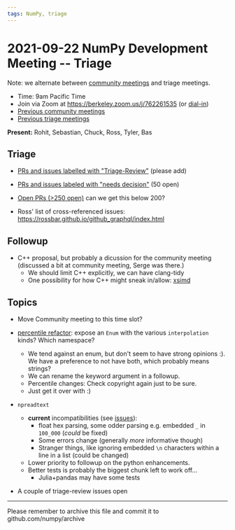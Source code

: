 ```yaml
---
tags: NumPy, triage
---
```


# 2021-09-22 NumPy Development Meeting -- Triage

Note: we alternate between [community meetings](https://hackmd.io/76o-IxCjQX2mOXO_wwkcpg) and triage meetings.

- Time: 9am Pacific Time
- Join via Zoom at https://berkeley.zoom.us/j/762261535 (or [dial-in](https://berkeley.zoom.us/u/aC3ENhycM))
- [Previous community meetings](https://github.com/numpy/archive/tree/master/status_meetings)
- [Previous triage meetings](https://github.com/numpy/archive/tree/master/triage_meetings)


**Present:** Rohit, Sebastian, Chuck, Ross, Tyler, Bas


## Triage

* [PRs and issues labelled with "Triage-Review"](https://github.com/numpy/numpy/labels/Triage-review) (please add)

* [PRs and issues labeled with "needs decision"](https://github.com/numpy/numpy/labels/54%20-%20Needs%20decision) (50 open)

* [Open PRs (>250 open)](https://github.com/numpy/numpy/pulls) can we get this below 200?

* Ross' list of cross-referenced issues: https://rossbar.github.io/github_graphql/index.html


## Followup

* C++ proposal, but probably a dicussion for the community meeting (discussed a bit at community meeting, Serge was there.)
  * We should limit C++ explicitly, we can have clang-tidy
  * One possibility for how C++ might sneak in/allow: [xsimd](https://github.com/xtensor-stack/xsimd)


## Topics

* Move Community meeting to this time slot?

* [percentile refactor](https://github.com/numpy/numpy/pull/19857): expose an `Enum` with the various `interpolation` kinds? Which namespace?
  * We tend against an enum, but don't seem to have strong opinions :).  We have a preference to not have both, which probably means strings?
  * We can rename the keyword argument in a followup.
  * Percentile changes: Check copyright again just to be sure.
  * Just get it over with :)

* `npreadtext`
  - **current** incompatibilities (see [issues](https://github.com/BIDS-numpy/npreadtext/issues)):
    - float hex parsing, some odder parsing e.g. embedded `_` in `100_000` (_could_ be fixed)
    - Some errors change (generally _more_ informative though)
    - Stranger things, like ignoring embedded `\n` characters within a line in a list (could be changed)
  - Lower priority to followup on the python enhancements.
  - Better tests is probably the biggest chunk left to work off...
    - Julia+pandas may have some tests

* A couple of triage-review issues open



---

Please remember to archive this file and commit it to github.com/numpy/archive
